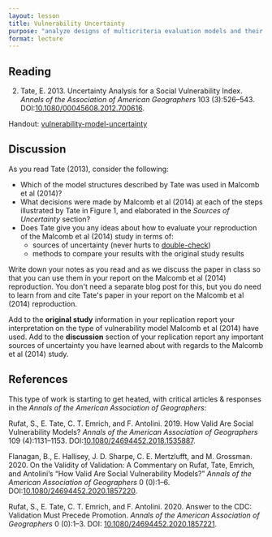 ```yaml
---
layout: lesson
title: Vulnerability Uncertainty
purpose: "analyze designs of multicriteria evaluation models and their uncertainty"
format: lecture
---
```


## Reading

2. Tate, E. 2013. Uncertainty Analysis for a Social Vulnerability Index. *Annals of the Association of American Geographers* 103 (3):526–543. DOI:[10.1080/00045608.2012.700616](https://doi.org/10.1080/00045608.2012.700616).

Handout: [vulnerability-model-uncertainty](/assets/vulnerability-model-uncertainty.pdf)

## Discussion

As you read Tate (2013), consider the following:

- Which of the model structures described by Tate was used in Malcomb et al (2014)?
- What decisions were made by Malcomb et al (2014) at each of the steps illustrated by Tate in Figure 1, and elaborated in the *Sources of Uncertainty* section?
- Does Tate give you any ideas about how to evaluate your reproduction of the Malcomb et al (2014) study in terms of:
  - sources of uncertainty (never hurts to [double-check](https://youtu.be/tj7RlQdF25A))
  - methods to compare your results with the original study results

Write down your notes as you read and as we discuss the paper in class so that you can use them in your report on the Malcomb et al (2014) reproduction. You don't need a separate blog post for this, but you do need to learn from and cite Tate's paper in your report on the Malcomb et al (2014) reproduction.

Add to the **original study** information in your replication report your interpretation on the type of vulnerability model Malcomb et al (2014) have used. Add to the **discussion** section of your replication report any important sources of uncertainty you have learned about with regards to the Malcomb et al (2014) study.

## References

This type of work is starting to get heated, with critical articles & responses in the *Annals of the American Association of Geographers*:

Rufat, S., E. Tate, C. T. Emrich, and F. Antolini. 2019. How Valid Are Social Vulnerability Models? *Annals of the American Association of Geographers* 109 (4):1131–1153. DOI:[10.1080/24694452.2018.1535887](https://doi.org/10.1080/24694452.2018.1535887).

Flanagan, B., E. Hallisey, J. D. Sharpe, C. E. Mertzlufft, and M. Grossman. 2020. On the Validity of Validation: A Commentary on Rufat, Tate, Emrich, and Antolini’s “How Valid Are Social Vulnerability Models?” *Annals of the American Association of Geographers* 0 (0):1–6. DOI:[10.1080/24694452.2020.1857220](https://doi.org/10.1080/24694452.2020.1857220).

Rufat, S., E. Tate, C. T. Emrich, and F. Antolini. 2020. Answer to the CDC: Validation Must Precede Promotion. *Annals of the American Association of Geographers* 0 (0):1–3. DOI: [10.1080/24694452.2020.1857221](https://doi.org/10.1080/24694452.2020.1857221).
